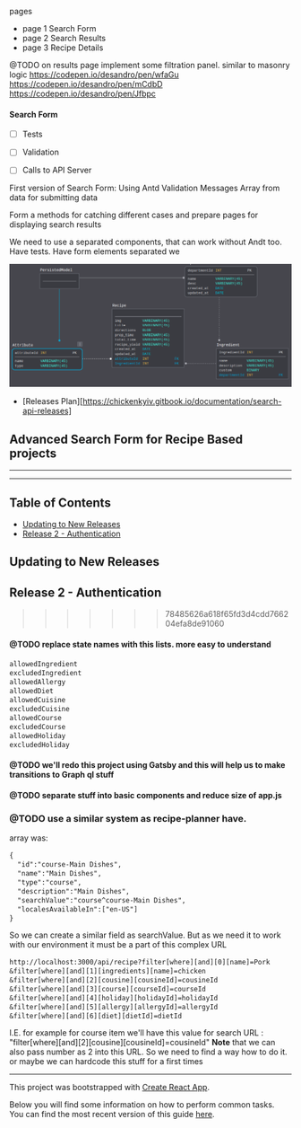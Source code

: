 
pages
- page 1 Search Form
- page 2 Search Results
- page 3 Recipe Details


@TODO
on results page implement some filtration panel. similar to masonry logic
https://codepen.io/desandro/pen/wfaGu
https://codepen.io/desandro/pen/mCdbD
https://codepen.io/desandro/pen/Jfbpc

#### Search Form

- [ ] Tests
- [ ] Validation
- [ ] Calls to API Server


First version of Search Form:
Using Antd
Validation Messages
Array from data for submitting data

Form a methods for catching different cases and prepare pages for displaying search results

We need to use a separated components, that can work without Andt too.
Have tests. Have form elements separated we

![Search DB Schema](https://github.com/ChickenKyiv/database-visuals/blob/master/RecipeAPI_Search_Schema%20%20%20SqlDBM.png)


* [Releases Plan][https://chickenkyiv.gitbook.io/documentation/search-api-releases]

## Advanced Search Form for Recipe Based projects






---

---


## Table of Contents

* [Updating to New Releases](#updating-to-new-releases)
* [Release 2 -  Authentication](#)

## Updating to New Releases


## Release 2 -  Authentication
>>>>>>> 78485626a618f65fd3d4cdd766204efa8de91060


#### @TODO replace state names with this lists. more easy to understand
```
allowedIngredient
excludedIngredient
allowedAllergy
allowedDiet
allowedCuisine
excludedCuisine
allowedCourse
excludedCourse
allowedHoliday
excludedHoliday
```

#### @TODO we'll redo this project using Gatsby and this will help us to make transitions to Graph ql stuff

#### @TODO separate stuff into basic components and reduce size of app.js

### @TODO use a similar system as recipe-planner have.
array was:
```
{
  "id":"course-Main Dishes",
  "name":"Main Dishes",
  "type":"course",
  "description":"Main Dishes",
  "searchValue":"course^course-Main Dishes",
  "localesAvailableIn":["en-US"]
}
```
So we can create a similar field as searchValue. But as we need it to work with our environment
it must be a part of this complex URL
```
http://localhost:3000/api/recipe?filter[where][and][0][name]=Pork
&filter[where][and][1][ingredients][name]=chicken
&filter[where][and][2][cousine][cousineId]=cousineId
&filter[where][and][3][course][courseId]=courseId
&filter[where][and][4][holiday][holidayId]=holidayId
&filter[where][and][5][allergy][allergyId]=allergyId
&filter[where][and][6][diet][dietId]=dietId
```

I.E. for example for course item we'll have this value for search URL : "filter[where][and][2][cousine][cousineId]=cousineId"
**Note** that we can also pass number as 2 into this URL. So we need to find a way how to do it.
or maybe we can hardcode this stuff for a first times


---

This project was bootstrapped with [Create React App](https://github.com/facebookincubator/create-react-app).

Below you will find some information on how to perform common tasks.<br>
You can find the most recent version of this guide [here](https://github.com/facebookincubator/create-react-app/blob/master/packages/react-scripts/template/README.md).
